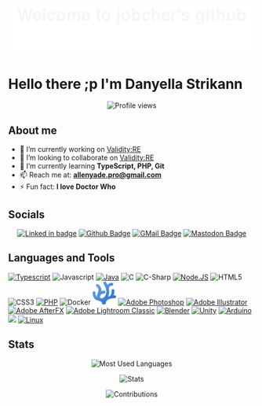 ![Cool animation](https://raw.githubusercontent.com/BEPb/BEPb/5c63fa170d1cbbb0b1974f05a3dbe6aca3f5b7f3/assets/Bottom_up.svg)

# Hello there ;p I'm Danyella Strikann

<div align=center>

![Profile views](https://komarev.com/ghpvc/?username=movva-gpu&label=Profile%20views&color=0e75b6&style=flat)

</div>



## About me

- 🔭 I’m currently working on [Validity:RE](https://github.com/movva-gpu/ValidityRE)
- 👯 I’m looking to collaborate on [Validity:RE](https://github.com/movva-gpu/ValidityRE)
- 🌱 I’m currently learning **TypeScript, PHP, Git**
- 📫 Reach me at: **<allenyade.pro@gmail.com>**
- ⚡ Fun fact: **I love Doctor Who**

## Socials

<div align=center>

[![Linked in badge](https://img.shields.io/badge/LinkedIn-0A66C2?style=for-the-badge&logo=linkedin&logoColor=white)](https://www.linkedin.com/in/danyella-strikann)
[![Github Badge](https://img.shields.io/badge/GitHub-100000?style=for-the-badge&logo=github&logoColor=white)](https://github.com/movva-gpu)
[![GMail Badge](https://img.shields.io/badge/-Gmail-EA4335?style=for-the-badge&logo=gmail&logoColor=white)](mailto:allenyade.pro@gmail.com)
[![Mastodon Badge](https://img.shields.io/badge/-Mastodon-6364FF?style=for-the-badge&logo=mastodon&logoColor=white)](https://piaille.fr/@danyella_strikann)

</div>

## Languages and Tools

[![Typescript](https://upload.wikimedia.org/wikipedia/commons/thumb/4/4c/Typescript_logo_2020.svg/48px-Typescript_logo_2020.svg.png)](https://www.typescriptlang.org)
![Javascript](https://upload.wikimedia.org/wikipedia/commons/thumb/9/99/Unofficial_JavaScript_logo_2.svg/48px-Unofficial_JavaScript_logo_2.svg.png)
[![Java](https://upload.wikimedia.org/wikipedia/fr/thumb/2/2e/Java_Logo.svg/26px-Java_Logo.svg.png)](https://www.java.com/)
![C](https://upload.wikimedia.org/wikipedia/commons/thumb/1/18/C_Programming_Language.svg/48px-C_Programming_Language.svg.png)
![C-Sharp](https://upload.wikimedia.org/wikipedia/commons/thumb/d/d2/C_Sharp_Logo_2023.svg/48px-C_Sharp_Logo_2023.svg.png)
[![Node.JS](https://upload.wikimedia.org/wikipedia/commons/thumb/d/d9/Node.js_logo.svg/48px-Node.js_logo.svg.png)](https://nodejs.org/)
![HTML5](https://upload.wikimedia.org/wikipedia/commons/thumb/6/61/HTML5_logo_and_wordmark.svg/48px-HTML5_logo_and_wordmark.svg.png)
![CSS3](https://upload.wikimedia.org/wikipedia/commons/thumb/d/d5/CSS3_logo_and_wordmark.svg/34px-CSS3_logo_and_wordmark.svg.png)
[![PHP](https://upload.wikimedia.org/wikipedia/commons/thumb/2/27/PHP-logo.svg/48px-PHP-logo.svg.png)](https://php.net)
<img src=https://www.docker.com/wp-content/uploads/2023/04/cropped-Docker-favicon-192x192.png width=48 alt=Docker></img>
[<img src=https://raw.githubusercontent.com/VSCodium/vscodium/6ada8c9026e0560417ade5c788103f56d9588fd6/icons/stable/codium_clt.svg width=48 alt=VSCodium>](https://vscodium.com)
[![Adobe Photoshop](https://upload.wikimedia.org/wikipedia/commons/thumb/a/af/Adobe_Photoshop_CC_icon.svg/48px-Adobe_Photoshop_CC_icon.svg.png)](https://www.adobe.com/fr/products/photoshop.html)
[![Adobe Illustrator](https://upload.wikimedia.org/wikipedia/commons/thumb/f/fb/Adobe_Illustrator_CC_icon.svg/48px-Adobe_Illustrator_CC_icon.svg.png)](https://www.adobe.com/fr/products/illustrator.html)
[![Adobe AfterFX](https://upload.wikimedia.org/wikipedia/commons/thumb/c/cb/Adobe_After_Effects_CC_icon.svg/48px-Adobe_After_Effects_CC_icon.svg.png)](https://www.adobe.com/fr/products/aftereffects.html)
[![Adobe Lightroom Classic](https://upload.wikimedia.org/wikipedia/commons/thumb/5/56/Adobe_Photoshop_Lightroom_Classic_CC_icon.svg/48px-Adobe_Photoshop_Lightroom_Classic_CC_icon.svg.png)](https://www.adobe.com/fr/products/photoshop-lightroom-classic.html)
[![Blender](https://upload.wikimedia.org/wikipedia/commons/thumb/0/0c/Blender_logo_no_text.svg/48px-Blender_logo_no_text.svg.png)](https://blender.org/)
[<img src=https://cdn.sanity.io/images/fuvbjjlp/production/bd6440647fa19b1863cd025fa45f8dad98d33181-2000x2000.png width=48 alt=Unity>](https://unity.com/)
[![Arduino](https://upload.wikimedia.org/wikipedia/commons/thumb/8/87/Arduino_Logo.svg/48px-Arduino_Logo.svg.png)](https://arduino.cc)
[<img src=https://git-scm.com/images/logos/downloads/Git-Icon-1788C.png width=48>](https://git-scm.com/)
[![Linux](https://upload.wikimedia.org/wikipedia/commons/thumb/d/dd/Linux_logo.jpg/40px-Linux_Logo.jpg.png)](https://linux.org)

## Stats

<div align=center>

![Most Used Languages](https://github-readme-stats.vercel.app/api/top-langs/?username=movva-gpu&langs_count=4)

![Stats](https://github-readme-stats.vercel.app/api?username=movva-gpu&show_icons=true&locale=en)

![Contributions](https://github-readme-streak-stats.herokuapp.com/?user=movva-gpu)

</div>
